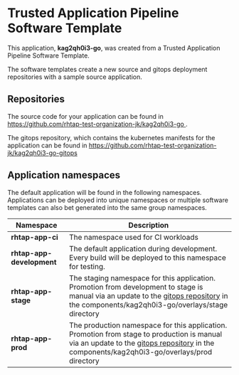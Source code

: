 # Trusted Application Pipeline Software Template

This application, **kag2qh0i3-go**, was created from a Trusted Application Pipeline Software Template.

The software templates create a new source and gitops deployment repositories with a sample source application. 

## Repositories

The source code for your application can be found in [https://github.com/rhtap-test-organization-jk/kag2qh0i3-go ](https://github.com/rhtap-test-organization-jk/kag2qh0i3-go ).
 
The gitops repository, which contains the kubernetes manifests for the application can be found in 
[https://github.com/rhtap-test-organization-jk/kag2qh0i3-go-gitops ](https://github.com/rhtap-test-organization-jk/kag2qh0i3-go-gitops ) 

## Application namespaces 

The default application will be found in the following namespaces. Applications can be deployed into unique namespaces or multiple software templates can also bet generated into the same group namespaces.  

|  Namespace   |  Description   |  
| -------- | -------- |
| **rhtap-app-ci** | The namespace used for CI workloads |
| **rhtap-app-development** | The default application during development. Every build will be deployed to this namespace for testing. |
| **rhtap-app-stage** | The staging namespace for this application. Promotion from development to stage is manual via an update to the [gitops repository](https://github.com/rhtap-test-organization-jk/kag2qh0i3-go-gitops ) in the components/kag2qh0i3-go/overlays/stage directory |
| **rhtap-app-prod** | The production namespace for this application. Promotion from stage to production is manual via an update to the [gitops repository](https://github.com/rhtap-test-organization-jk/kag2qh0i3-go-gitops ) in the components/kag2qh0i3-go/overlays/prod directory |